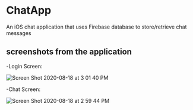# ChatApp
An iOS chat application that uses Firebase database to store/retrieve chat messages



## screenshots from the application
  -Login Screen:
  
  ![Screen Shot 2020-08-18 at 3 01 40 PM](https://user-images.githubusercontent.com/59744727/90555361-3d067000-e165-11ea-82d8-bd283526409e.png)
  
  -Chat Screen:
  
  ![Screen Shot 2020-08-18 at 2 59 44 PM](https://user-images.githubusercontent.com/59744727/90555371-4099f700-e165-11ea-9a3a-54a2d7e363b8.png)
